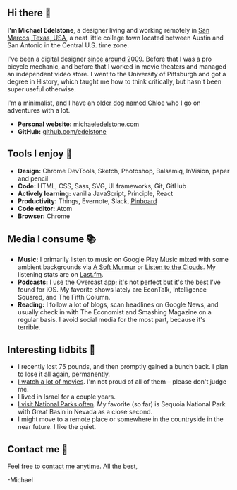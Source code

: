 ## Hi there 👋
**I'm Michael Edelstone**, a designer living and working remotely in [San Marcos, Texas, USA](https://goo.gl/maps/XV5BuN1iLfM2), a neat little college town located between Austin and San Antonio in the Central U.S. time zone.

I've been a digital designer [since around 2009](https://github.com/edelstone/my-first-website). Before that I was a pro bicycle mechanic, and before that I worked in movie theaters and managed an independent video store. I went to the University of Pittsburgh and got a degree in History, which taught me how to think critically, but hasn't been super useful otherwise.

I'm a minimalist, and I have an [older dog named Chloe](https://photos.app.goo.gl/dZmnf8guXIF7MCxw1) who I go on adventures with a lot.

- **Personal website:** [michaeledelstone.com](https://michaeledelstone.com)
- **GitHub:** [github.com/edelstone](https://github.com/edelstone)

## Tools I enjoy 🔧
 - **Design:** Chrome DevTools, Sketch, Photoshop, Balsamiq, InVision, paper and pencil
 - **Code:** HTML, CSS, Sass, SVG, UI frameworks, Git, GitHub
 - **Actively learning:** vanilla JavaScript, Principle, React
 - **Productivity:** Things, Evernote, Slack, [Pinboard](https://pinboard.in/u:tsanzer)
 - **Code editor:** Atom
 - **Browser:** Chrome

## Media I consume 📚
 - **Music:** I primarily listen to music on Google Play Music mixed with some ambient backgrounds via [A Soft Murmur](http://asoftmurmur.com/) or [Listen to the Clouds](http://listentothe.cloud/). My listening stats are on [Last.fm](http://www.last.fm/user/tsanzer).
 - **Podcasts:** I use the Overcast app; it's not perfect but it's the best I've found for iOS. My favorite shows lately are EconTalk, Intelligence Squared, and The Fifth Column.
 - **Reading:** I follow a lot of blogs, scan headlines on Google News, and usually check in with The Economist and Smashing Magazine on a regular basis. I avoid social media for the most part, because it's terrible.

## Interesting tidbits 🤔
 - I recently lost 75 pounds, and then promptly gained a bunch back. I plan to lose it all again, permanently.
 - [I watch a lot of movies](https://www.imdb.com/list/ls027813782/?sort=date_added,desc&st_dt=&mode=detail&page=1). I'm not proud of all of them – please don't judge me.
 - I lived in Israel for a couple years.
 - [I visit National Parks often](https://drive.google.com/open?id=18UmsEMmCnD-Nw_pzG3fmYnuURfY&usp=sharing). My favorite (so far) is Sequoia National Park with Great Basin in Nevada as a close second.
 - I might move to a remote place or somewhere in the countryside in the near future. I like the quiet.

## Contact me 📱
Feel free to [contact me](https://michaeledelstone.com/contact) anytime. All the best,

-Michael
